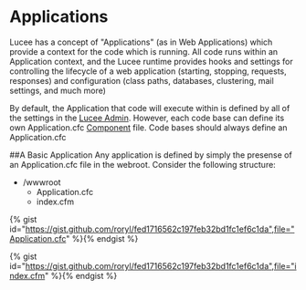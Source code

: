 # Applications
Lucee has a concept of "Applications" (as in Web Applications) which provide a context for the code which is running. All code runs within an Application context, and the Lucee runtime provides hooks and settings for controlling the lifecycle of a web application (starting, stopping, requests, responses) and configuration (class paths, databases, clustering, mail settings, and much more)

By default, the Application that code will execute within is defined by all of the settings in the [Lucee Admin](https://rorylaitila.gitbooks.io/lucee/content/lucee_admin.html). However, each code base can define its own Application.cfc [Component](https://rorylaitila.gitbooks.io/lucee/content/classes.html) file. Code bases should always define an Application.cfc

##A Basic Application
Any application is defined by simply the presense of an Application.cfc file in the webroot. Consider the following structure:

* /wwwroot
  * Application.cfc
  * index.cfm


{% gist id="https://gist.github.com/roryl/fed1716562c197feb32bd1fc1ef6c1da",file="Application.cfc" %}{% endgist %}

{% gist id="https://gist.github.com/roryl/fed1716562c197feb32bd1fc1ef6c1da",file="index.cfm" %}{% endgist %}
